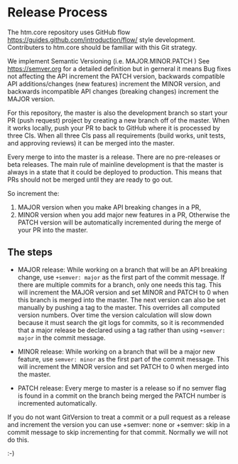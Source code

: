 # Release Process

The htm.core repository uses GitHub flow 
https://guides.github.com/introduction/flow/ style development.
Contributers to htm.core should be familiar with this Git strategy.

We implement Semantic Versioning (i.e. MAJOR.MINOR.PATCH )
See https://semver.org for a detailed definition but in gerneral
it means Bug fixes not affecting the API increment the PATCH version, 
backwards compatible API additions/changes (new features) increment the 
MINOR version, and backwards incompatible API changes (breaking changes) 
increment the MAJOR version. 

For this repository, the master is also the development branch so start your PR (push request) project by
creating a new branch off of the master.  When it works locally, push your PR
to back to GitHub where it is processed by three CIs.  When all three CIs pass all 
requirements (build works, unit tests, and approving reviews)
it can be merged into the master. 

Every merge to into the master is a release.  There are no pre-releases or beta releases.
The main rule of mainline development is that the master 
is always in a state that it could be deployed to production. This means that PRs 
should not be merged until they are ready to go out.



So increment the:

1. MAJOR version when you make API breaking changes in a PR,
2. MINOR version when you add major new features in a PR,
Otherwise the PATCH version will be automatically incremented during the 
merge of your PR into the master.

##  The steps

 * MAJOR release: While working on a branch that will be an API breaking change, use `+semver: major` as the first 
part of the commit message.  If there are multiple commits for a branch, only one needs this tag.
This will increment the MAJOR version and set MINOR and PATCH to 0 when this branch is merged into the master.
The next version can also be set manually by pushing a tag to the master.  This overrides all computed version numbers.
Over time the version calculation will slow down because it must search the git logs for commits, 
so it is recommended that a major release be declared using a tag rather than using `+semver: major` in the commit message.


 *  MINOR release: While working on a branch that will be a major new feature, use `semver: minor` as the first part of the
commit message.  This will increment the MINOR version and set PATCH to 0 when merged into the master.

 * PATCH release: Every merge to master is a release so if no semver flag is found in a commit on the branch being merged
the PATCH number is incremented automatically.


If you do not want GitVersion to treat a commit or a pull request as a release and 
increment the version you can use +semver: none or +semver: skip in a commit message to skip incrementing for that commit.
Normally we will not do this.

:-) 

